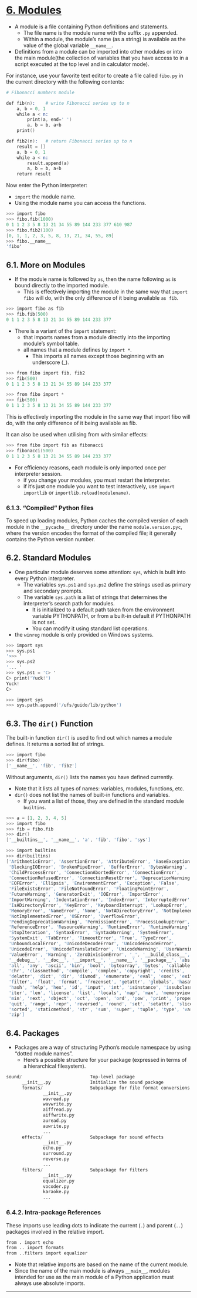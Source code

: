 # [6. Modules]

- A module is a file containing Python definitions and statements.
  - The file name is the module name with the suffix `.py` appended.
  - Within a module, the module’s name (as a string) is available as the value of the global variable `__name__`.
- Definitions from a module can be imported into other modules or into the main module(the collection of variables that you have access to in a script executed at the top level and in calculator mode).

For instance, use your favorite text editor to create a file called `fibo.py` in the current directory with the following contents:

```s
# Fibonacci numbers module

def fib(n):    # write Fibonacci series up to n
    a, b = 0, 1
    while a < n:
        print(a, end=' ')
        a, b = b, a+b
    print()

def fib2(n):   # return Fibonacci series up to n
    result = []
    a, b = 0, 1
    while a < n:
        result.append(a)
        a, b = b, a+b
    return result
```

Now enter the Python interpreter:

- `import` the module name.
- Using the module name you can access the functions.

```s
>>> import fibo
>>> fibo.fib(1000)
0 1 1 2 3 5 8 13 21 34 55 89 144 233 377 610 987
>>> fibo.fib2(100)
[0, 1, 1, 2, 3, 5, 8, 13, 21, 34, 55, 89]
>>> fibo.__name__
'fibo'
```

## 6.1. More on Modules

- If the module name is followed by `as`, then the name following `as` is bound directly to the imported module.
  - This is effectively importing the module in the same way that `import fibo` will do, with the only difference of it being available `as fib`.

```s
>>> import fibo as fib
>>> fib.fib(500)
0 1 1 2 3 5 8 13 21 34 55 89 144 233 377
```

- There is a variant of the `import` statement:
  - that imports names from a module directly into the importing module’s symbol table.
  - all names that a module defines by `import *`.
    - This imports all names except those beginning with an underscore (_).

```s
>>> from fibo import fib, fib2
>>> fib(500)
0 1 1 2 3 5 8 13 21 34 55 89 144 233 377
```

```s
>>> from fibo import *
>>> fib(500)
0 1 1 2 3 5 8 13 21 34 55 89 144 233 377
```

This is effectively importing the module in the same way that import fibo will do, with the only difference of it being available as fib.

It can also be used when utilising from with similar effects:

```s
>>> from fibo import fib as fibonacci
>>> fibonacci(500)
0 1 1 2 3 5 8 13 21 34 55 89 144 233 377
```

- For efficiency reasons, each module is only imported once per interpreter session.
  - if you change your modules, you must restart the interpreter.
  - if it’s just one module you want to test interactively, use `import importlib` or `importlib.reload(modulename)`.

### 6.1.3. “Compiled” Python files

To speed up loading modules, Python caches the compiled version of each module in the `__pycache__` directory under the name `module.version.pyc`, where the version encodes the format of the compiled file; it generally contains the Python version number.

## 6.2. Standard Modules

- One particular module deserves some attention: `sys`, which is built into every Python interpreter.
  - The variables `sys.ps1` and `sys.ps2` define the strings used as primary and secondary prompts.
  - The variable `sys.path` is a list of strings that determines the interpreter’s search path for modules.
    - It is initialized to a default path taken from the environment variable PYTHONPATH, or from a built-in default if PYTHONPATH is not set.
    - You can modify it using standard list operations.
- the `winreg` module is only provided on Windows systems.

```s
>>> import sys
>>> sys.ps1
'>>> '
>>> sys.ps2
'... '
>>> sys.ps1 = 'C> '
C> print('Yuck!')
Yuck!
C>
```

```s
>>> import sys
>>> sys.path.append('/ufs/guido/lib/python')
```

## 6.3. The `dir()` Function

The built-in function `dir()` is used to find out which names a module defines. It returns a sorted list of strings.

```s
>>> import fibo
>>> dir(fibo)
['__name__', 'fib', 'fib2']
```

Without arguments, `dir()` lists the names you have defined currently.

- Note that it lists all types of names: variables, modules, functions, etc.
- `dir()` does not list the names of built-in functions and variables.
  - If you want a list of those, they are defined in the standard module `builtins`.

```s
>>> a = [1, 2, 3, 4, 5]
>>> import fibo
>>> fib = fibo.fib
>>> dir()
['__builtins__', '__name__', 'a', 'fib', 'fibo', 'sys']
```

```s
>>> import builtins
>>> dir(builtins)  
['ArithmeticError', 'AssertionError', 'AttributeError', 'BaseException',
 'BlockingIOError', 'BrokenPipeError', 'BufferError', 'BytesWarning',
 'ChildProcessError', 'ConnectionAbortedError', 'ConnectionError',
 'ConnectionRefusedError', 'ConnectionResetError', 'DeprecationWarning',
 'EOFError', 'Ellipsis', 'EnvironmentError', 'Exception', 'False',
 'FileExistsError', 'FileNotFoundError', 'FloatingPointError',
 'FutureWarning', 'GeneratorExit', 'IOError', 'ImportError',
 'ImportWarning', 'IndentationError', 'IndexError', 'InterruptedError',
 'IsADirectoryError', 'KeyError', 'KeyboardInterrupt', 'LookupError',
 'MemoryError', 'NameError', 'None', 'NotADirectoryError', 'NotImplemented',
 'NotImplementedError', 'OSError', 'OverflowError',
 'PendingDeprecationWarning', 'PermissionError', 'ProcessLookupError',
 'ReferenceError', 'ResourceWarning', 'RuntimeError', 'RuntimeWarning',
 'StopIteration', 'SyntaxError', 'SyntaxWarning', 'SystemError',
 'SystemExit', 'TabError', 'TimeoutError', 'True', 'TypeError',
 'UnboundLocalError', 'UnicodeDecodeError', 'UnicodeEncodeError',
 'UnicodeError', 'UnicodeTranslateError', 'UnicodeWarning', 'UserWarning',
 'ValueError', 'Warning', 'ZeroDivisionError', '_', '__build_class__',
 '__debug__', '__doc__', '__import__', '__name__', '__package__', 'abs',
 'all', 'any', 'ascii', 'bin', 'bool', 'bytearray', 'bytes', 'callable',
 'chr', 'classmethod', 'compile', 'complex', 'copyright', 'credits',
 'delattr', 'dict', 'dir', 'divmod', 'enumerate', 'eval', 'exec', 'exit',
 'filter', 'float', 'format', 'frozenset', 'getattr', 'globals', 'hasattr',
 'hash', 'help', 'hex', 'id', 'input', 'int', 'isinstance', 'issubclass',
 'iter', 'len', 'license', 'list', 'locals', 'map', 'max', 'memoryview',
 'min', 'next', 'object', 'oct', 'open', 'ord', 'pow', 'print', 'property',
 'quit', 'range', 'repr', 'reversed', 'round', 'set', 'setattr', 'slice',
 'sorted', 'staticmethod', 'str', 'sum', 'super', 'tuple', 'type', 'vars',
 'zip']
```

## 6.4. Packages

- Packages are a way of structuring Python’s module namespace by using “dotted module names”.
  - Here’s a possible structure for your package (expressed in terms of a hierarchical filesystem).

```s
sound/                          Top-level package
      __init__.py               Initialize the sound package
      formats/                  Subpackage for file format conversions
              __init__.py
              wavread.py
              wavwrite.py
              aiffread.py
              aiffwrite.py
              auread.py
              auwrite.py
              ...
      effects/                  Subpackage for sound effects
              __init__.py
              echo.py
              surround.py
              reverse.py
              ...
      filters/                  Subpackage for filters
              __init__.py
              equalizer.py
              vocoder.py
              karaoke.py
              ...
```

### 6.4.2. Intra-package References

These imports use leading dots to indicate the current (`.`) and parent (`..`) packages involved in the relative import.

```s
from . import echo
from .. import formats
from ..filters import equalizer
```

- Note that relative imports are based on the name of the current module.
- Since the name of the main module is always `__main__`, modules intended for use as the main module of a Python application must always use absolute imports.

---

[6. Modules]:https://docs.python.org/3.7/tutorial/modules.html
